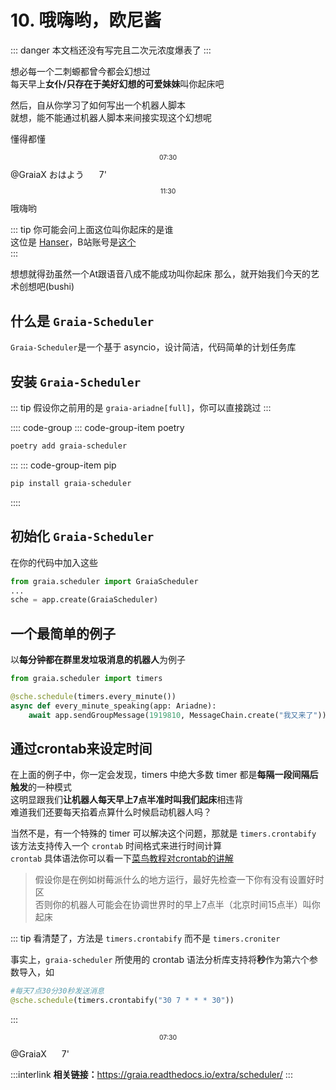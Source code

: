 # 10. 哦嗨哟，欧尼酱

::: danger
本文档还没有写完<Curtain type="danger">且二次元浓度爆表了</Curtain>
:::

想必每一个二刺螈都曾今都会幻想过  
每天早上**女仆/只存在于美好幻想的可爱妹妹**叫你起床吧

然后，自从你学习了如何写出一个机器人脚本  
就想，能不能通过机器人脚本来间接实现这个幻想呢

懂得都懂 <AudioBar></AudioBar>

<ChatPanel title="GraiaCommunity">
<p style = "text-align:center; font-size:0.75em">07:30</p>
  <ChatMessage name="Hanser" :avatar="$withBase('/avatar/hanser.webp')"><a>@GraiaX</a> おはよう</ChatMessage>
  <ChatMessage name="Hanser" :avatar="$withBase('/avatar/hanser.webp')">
    <SimpleAudio audio="/voices/11_欧尼酱快起床.mp3"></SimpleAudio> <span style="margin-right:20px;"></span>7'
  </ChatMessage>
  <p style = "text-align:center; font-size:0.75em">11:30</p>
  <ChatMessage name="GraiaX" onright>哦嗨哟</ChatMessage>
</ChatPanel>

::: tip
你可能会问上面这位叫你起床的是谁  
这位是 [Hanser](https://zh.moegirl.org.cn/Hanser)，B站账号是[这个](https://space.bilibili.com/11073)  
:::

想想就得劲<Curtain>虽然一个At跟语音八成不能成功叫你起床</Curtain> 
那么，就开始我们今天的艺术创想吧(bushi)

## 什么是 `Graia-Scheduler`

`Graia-Scheduler`是一个基于 asyncio，设计简洁，代码简单的计划任务库

## 安装 `Graia-Scheduler`

::: tip
假设你之前用的是 `graia-ariadne[full]`，你可以直接跳过
:::

:::: code-group
::: code-group-item poetry

``` bash
poetry add graia-scheduler
```

:::
::: code-group-item pip

```bash
pip install graia-scheduler
```

::::

## 初始化 `Graia-Scheduler`

在你的代码中加入这些

```python
from graia.scheduler import GraiaScheduler
...
sche = app.create(GraiaScheduler)
```

## 一个最简单的例子

以**每分钟都在群里发垃圾消息的机器人**为例子

```python
from graia.scheduler import timers

@sche.schedule(timers.every_minute())
async def every_minute_speaking(app: Ariadne):
    await app.sendGroupMessage(1919810, MessageChain.create("我又来了"))
```

## 通过crontab来设定时间

在上面的例子中，你一定会发现，timers 中绝大多数 timer 都是**每隔一段间隔后触发**的一种模式  
这明显跟我们**让机器人每天早上7点半准时叫我们起床**相违背  
难道我们还要每天掐着点算什么时候启动机器人吗？

当然不是，有一个特殊的 timer 可以解决这个问题，那就是 `timers.crontabify`
该方法支持传入一个 `crontab` 时间格式来进行时间计算  
`crontab` 具体语法你可以看一下[菜鸟教程对crontab的讲解](https://www.runoob.com/linux/linux-comm-crontab.html)

> 假设你是在例如树莓派什么的地方运行，最好先检查一下你有没有设置好时区  
> 否则你的机器人可能会在协调世界时的早上7点半（北京时间15点半）叫你起床

::: tip
看清楚了，方法是 `timers.crontabify` 而不是 `timers.croniter`

事实上，`graia-scheduler` 所使用的 crontab 语法分析库支持将**秒**作为第六个参数导入，如

``` python
#每天7点30分30秒发送消息
@sche.schedule(timers.crontabify("30 7 * * * 30"))
```

:::



<ChatPanel title="GraiaCommunity">
<p style = "text-align:center; font-size:0.75em">07:30</p>
  <ChatMessage name="Hanser" :avatar="$withBase('/avatar/hanser.webp')"><a>@GraiaX</a></ChatMessage>
  <ChatMessage name="Hanser" :avatar="$withBase('/avatar/hanser.webp')">
    <SimpleAudio audio="/voices/11_起床搬砖辣.mp3"></SimpleAudio> <span style="margin-right:20px;"></span>7'
  </ChatMessage>
</ChatPanel>

:::interlink
**相关链接：**<https://graia.readthedocs.io/extra/scheduler/>
:::
